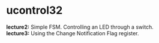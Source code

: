 # ucontrol32

<b>lecture2:</b> Simple FSM. Controlling an LED through a switch. <br>
<b>lecture3:</b> Using the Change Notification Flag register.

